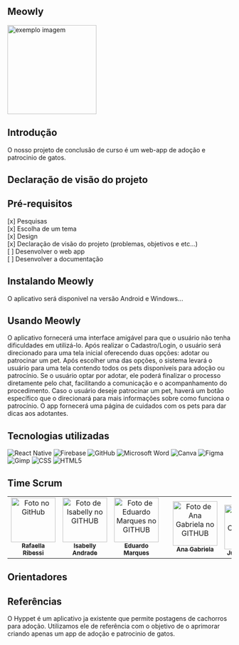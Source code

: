 ## Meowly
   <img src="https://github.com/user-attachments/assets/bd8cbd76-2bd7-4930-8bde-9e2e8aad0271" width="200px;" alt="exemplo imagem">



## Introdução
   O nosso projeto de conclusão de curso é um web-app de adoção e patrocinio de gatos.

## Declaração de visão do projeto



## Pré-requisitos
[x] Pesquisas <br>
[x] Escolha de um tema <br>
[x] Design <br>
[x] Declaração de visão do projeto (problemas, objetivos e etc...) <br>
[ ] Desenvolver o web app  <br>
[ ] Desenvolver a documentação

## Instalando Meowly
   O aplicativo será disponivel na versão Android e Windows...
   
## Usando Meowly
O aplicativo fornecerá uma interface amigável para que o usuário não tenha dificuldades em utilizá-lo. Após realizar o Cadastro/Login, o usuário será direcionado para uma tela inicial oferecendo duas opções: adotar ou patrocinar um pet. Após escolher uma das opções, o sistema levará o usuário para uma tela contendo todos os pets disponíveis para adoção ou patrocínio. Se o usuário optar por adotar, ele poderá finalizar o processo diretamente pelo chat, facilitando a comunicação e o acompanhamento do procedimento. Caso o usuário deseje patrocinar um pet, haverá um botão específico que o direcionará para mais informações sobre como funciona o patrocínio. O app fornecerá uma página de cuidados com os pets para dar dicas aos  adotantes.

## Tecnologias utilizadas
   ![React Native](https://img.shields.io/badge/react_native-%2320232a.svg?style=for-the-badge&logo=react&logoColor=%2361DAFB)
   ![Firebase](https://img.shields.io/badge/firebase-%23039BE5.svg?style=for-the-badge&logo=firebase)
   ![GitHub](https://img.shields.io/badge/github-%23121011.svg?style=for-the-badge&logo=github&logoColor=white)
   ![Microsoft Word](https://img.shields.io/badge/Microsoft_Word-2B579A?style=for-the-badge&logo=microsoft-word&logoColor=white)
   ![Canva](https://img.shields.io/badge/Canva-%2300C4CC.svg?style=for-the-badge&logo=Canva&logoColor=white)
   ![Figma](https://img.shields.io/badge/figma-%23F24E1E.svg?style=for-the-badge&logo=figma&logoColor=white)
   ![Gimp](https://img.shields.io/badge/Gimp-657D8B?style=for-the-badge&logo=gimp&logoColor=FFFFFF)
   ![CSS](https://img.shields.io/badge/css3-%231572B6.svg?style=for-the-badge&logo=css3&logoColor=white)
   ![HTML5](https://img.shields.io/badge/html5-%23E34F26.svg?style=for-the-badge&logo=html5&logoColor=white)



## Time Scrum
<table>
  <tr>
    <td align="center">
      <a href="#">
        <img src="https://avatars.githubusercontent.com/u/131973673?v=4" width="100px;" alt="Foto  no GitHub"/><br>
        <sub>
          <b>Rafaella Ribessi</b>
        </sub>
      </a>
    </td>
    <td align="center">
      <a href="#">
        <img src="https://avatars.githubusercontent.com/u/131974028?v=4" width="100px;" alt="Foto de Isabelly no GITHUB"/><br>
        <sub>
          <b>Isabelly Andrade</b>
        </sub>
      </a>
    </td>
      <td align="center">
      <a href="#">
        <img src="https://avatars.githubusercontent.com/u/131973956?v=4" width="100px;" alt="Foto de Eduardo Marques no GITHUB"/><br>
        <sub>
          <b>Eduardo Marques</b>
        </sub>
      </a>
    </td>
       <td align="center">
      <a href="#">
       <td align="center">
      <a href="#">
        <img src="https://avatars.githubusercontent.com/u/177878367?v=4" width="100px;" alt="Foto de Ana Gabriela no GITHUB"/><br>
        <sub>
          <b>Ana Gabriela</b>
        </sub>
      </a>
    </td>
       <td align="center">
      <a href="#">
        <img src="  <td align="center">
      <a href="#">
        <img src="https://avatars.githubusercontent.com/u/131974301?v=4" width="100px;" alt="Foto de Julia Campos  no GITHUB"/><br>
        <sub>
          <b>Julia Campos</b>
        </sub>
      </a>
    </td>
</table>

## Orientadores





## Referências
  O Hyppet é um aplicativo ja existente que permite postagens de cachorros para adoção. Utilizamos ele de referência com o objetivo de o aprimorar criando apenas um app de adoção e patrocinio de gatos.
